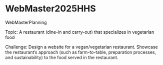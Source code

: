 # WebMaster2025HHS
WebMasterPlanning

Topic: A restaurant (dine-in and carry-out) that specializes in vegetarian food

Challenge: Design a website for a vegan/vegetarian restaurant.  Showcase the restaurant’s approach (such as farm-to-table, preparation processes, and sustainability) to the food served in the restaurant.
